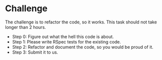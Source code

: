 # Challenge

The challenge is to refactor the code, so it works.
This task should not take longer than 2 hours.

- Step 0: Figure out what the hell this code is about.
- Step 1: Please write RSpec tests for the existing code.
- Step 2: Refactor and document the code, so you would be proud of it.
- Step 3: Submit it to us.
